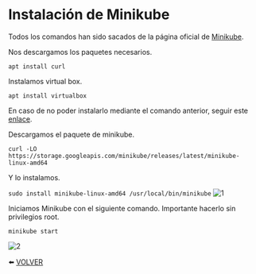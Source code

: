 # Instalación de Minikube

Todos los comandos han sido sacados de la página oficial de [Minikube](https://minikube.sigs.k8s.io/docs/start/).

Nos descargamos los paquetes necesarios.

```apt install curl```

Instalamos virtual box.

```apt install virtualbox```

En caso de no poder instalarlo mediante el comando anterior, seguir este [enlace]().

Descargamos el paquete de minikube.

```curl -LO https://storage.googleapis.com/minikube/releases/latest/minikube-linux-amd64```

Y lo instalamos.

```sudo install minikube-linux-amd64 /usr/local/bin/minikube```
![1]()

Iniciamos Minikube con el siguiente comando. Importante hacerlo sin privilegios root.

```minikube start```

![2]()

:arrow_left: [VOLVER](https://github.com/kikeloppez/Kubernetes-KubeCTL)
